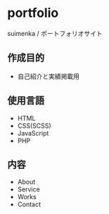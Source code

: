 # portfolio
suimenka / ポートフォリオサイト

## 作成目的
 - 自己紹介と実績掲載用

## 使用言語
 - HTML
 - CSS(SCSS)
 - JavaScript
 - PHP

## 内容
 - About
 - Service
 - Works
 - Contact
